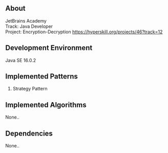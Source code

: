 ## About
JetBrains Academy  
Track: Java Developer  
Project: Encryption-Decryption
https://hyperskill.org/projects/46?track=12
## Development Environment
Java SE 16.0.2
## Implemented Patterns
1. Strategy Pattern
## Implemented Algorithms
None..
## Dependencies
None..
